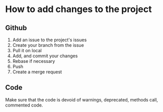 # How to add changes to the project

## Github

1) Add an issue to the project's issues
2) Create your branch from the issue
3) Pull it on local
4) Add, and commit your changes
5) Rebase if necessary
6) Push
7) Create a merge request

## Code

Make sure that the code is devoid of warnings, deprecated, methods call, commented code.
